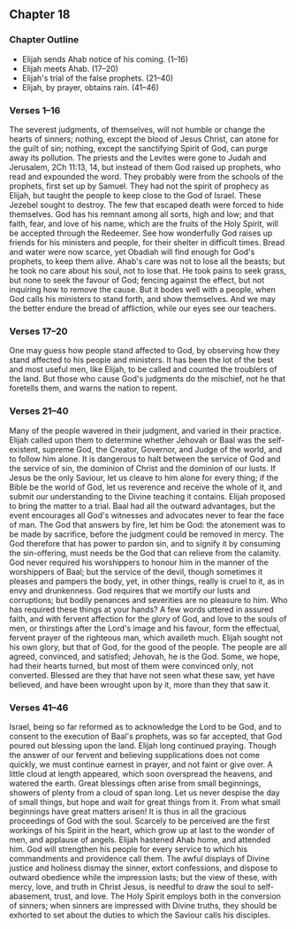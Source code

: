 ## Chapter 18

### Chapter Outline

- Elijah sends Ahab notice of his coming. (1–16)
- Elijah meets Ahab. (17–20)
- Elijah's trial of the false prophets. (21–40)
- Elijah, by prayer, obtains rain. (41–46)

### Verses 1–16

The severest judgments, of themselves, will not humble or change the hearts of sinners; nothing, except the blood of Jesus Christ, can atone for the guilt of sin; nothing, except the sanctifying Spirit of God, can purge away its pollution. The priests and the Levites were gone to Judah and Jerusalem, 2Ch 11:13, 14, but instead of them God raised up prophets, who read and expounded the word. They probably were from the schools of the prophets, first set up by Samuel. They had not the spirit of prophecy as Elijah, but taught the people to keep close to the God of Israel. These Jezebel sought to destroy. The few that escaped death were forced to hide themselves. God has his remnant among all sorts, high and low; and that faith, fear, and love of his name, which are the fruits of the Holy Spirit, will be accepted through the Redeemer. See how wonderfully God raises up friends for his ministers and people, for their shelter in difficult times. Bread and water were now scarce, yet Obadiah will find enough for God's prophets, to keep them alive. Ahab's care was not to lose all the beasts; but he took no care about his soul, not to lose that. He took pains to seek grass, but none to seek the favour of God; fencing against the effect, but not inquiring how to remove the cause. But it bodes well with a people, when God calls his ministers to stand forth, and show themselves. And we may the better endure the bread of affliction, while our eyes see our teachers.

### Verses 17–20

One may guess how people stand affected to God, by observing how they stand affected to his people and ministers. It has been the lot of the best and most useful men, like Elijah, to be called and counted the troublers of the land. But those who cause God's judgments do the mischief, not he that foretells them, and warns the nation to repent.

### Verses 21–40

Many of the people wavered in their judgment, and varied in their practice. Elijah called upon them to determine whether Jehovah or Baal was the self-existent, supreme God, the Creator, Governor, and Judge of the world, and to follow him alone. It is dangerous to halt between the service of God and the service of sin, the dominion of Christ and the dominion of our lusts. If Jesus be the only Saviour, let us cleave to him alone for every thing; if the Bible be the world of God, let us reverence and receive the whole of it, and submit our understanding to the Divine teaching it contains. Elijah proposed to bring the matter to a trial. Baal had all the outward advantages, but the event encourages all God's witnesses and advocates never to fear the face of man. The God that answers by fire, let him be God: the atonement was to be made by sacrifice, before the judgment could be removed in mercy. The God therefore that has power to pardon sin, and to signify it by consuming the sin-offering, must needs be the God that can relieve from the calamity. God never required his worshippers to honour him in the manner of the worshippers of Baal; but the service of the devil, though sometimes it pleases and pampers the body, yet, in other things, really is cruel to it, as in envy and drunkenness. God requires that we mortify our lusts and corruptions; but bodily penances and severities are no pleasure to him. Who has required these things at your hands? A few words uttered in assured faith, and with fervent affection for the glory of God, and love to the souls of men, or thirstings after the Lord's image and his favour, form the effectual, fervent prayer of the righteous man, which availeth much. Elijah sought not his own glory, but that of God, for the good of the people. The people are all agreed, convinced, and satisfied; Jehovah, he is the God. Some, we hope, had their hearts turned, but most of them were convinced only, not converted. Blessed are they that have not seen what these saw, yet have believed, and have been wrought upon by it, more than they that saw it.

### Verses 41–46

Israel, being so far reformed as to acknowledge the Lord to be God, and to consent to the execution of Baal's prophets, was so far accepted, that God poured out blessing upon the land. Elijah long continued praying. Though the answer of our fervent and believing supplications does not come quickly, we must continue earnest in prayer, and not faint or give over. A little cloud at length appeared, which soon overspread the heavens, and watered the earth. Great blessings often arise from small beginnings, showers of plenty from a cloud of span long. Let us never despise the day of small things, but hope and wait for great things from it. From what small beginnings have great matters arisen! It is thus in all the gracious proceedings of God with the soul. Scarcely to be perceived are the first workings of his Spirit in the heart, which grow up at last to the wonder of men, and applause of angels. Elijah hastened Ahab home, and attended him. God will strengthen his people for every service to which his commandments and providence call them. The awful displays of Divine justice and holiness dismay the sinner, extort confessions, and dispose to outward obedience while the impression lasts; but the view of these, with mercy, love, and truth in Christ Jesus, is needful to draw the soul to self-abasement, trust, and love. The Holy Spirit employs both in the conversion of sinners; when sinners are impressed with Divine truths, they should be exhorted to set about the duties to which the Saviour calls his disciples.

